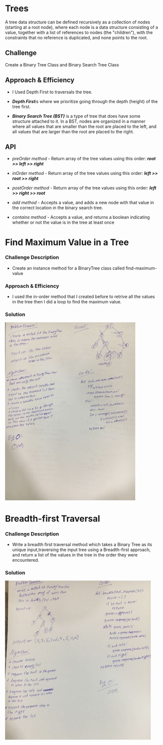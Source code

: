 # Trees

A tree data structure can be defined recursively as a collection of nodes (starting at a root node), where each node is a data structure consisting of a value, together with a list of references to nodes (the "children"), with the constraints that no reference is duplicated, and none points to the root.

## Challenge

Create a Binary Tree Class and Binary Search Tree Class

## Approach & Efficiency

* I Used Depth First to traversals the tree.

* ***Depth First***is where we prioritize going through the depth (height) of the tree first.

* ***Binary Search Tree (BST)*** is a type of tree that does have some structure attached to it. In a BST, nodes are organized in a manner where all values that are smaller than the root are placed to the left, and all values that are larger than the root are placed to the right.


## API

* *preOrder method* - Return array of the tree values using this order: ***root >> left >> right***

* *inOrder method* - Return array of the tree values using this order: ***left >> root >> right***

* *postOrder method* - Return array of the tree values using this order: ***left >> right >> root***

* *add method* - Accepts a value, and adds a new node with that value in the correct location in the binary search tree.

* *contains method* - Accepts a value, and returns a boolean indicating whether or not the value is in the tree at least once



# Find Maximum Value in a Tree

### Challenge Description

* Create an instance method for a BinaryTree class called find-maximum-value

### Approach & Efficiency

* I used the in-order method that I created before to retrive all the values in the tree then I did a loop to find the maximum value.

### Solution

![photo](/assets/tree-max-value.jpg)


# Breadth-first Traversal

### Challenge Description

* Write a breadth first traversal method which takes a Binary Tree as its unique input,traversing the input tree using a Breadth-first approach, and return a list of the values in the tree in the order they were encountered.

### Solution

![photo](/assets/bridth-first.jpg)